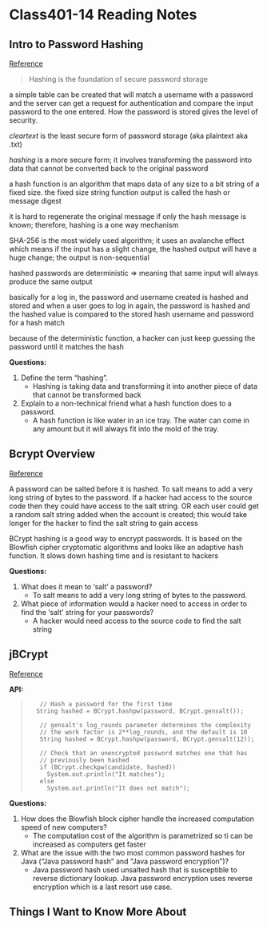 # Class401-14 Reading Notes

## Intro to Password Hashing

[Reference](https://auth0.com/blog/hashing-passwords-one-way-road-to-security/)

> Hashing is the foundation of secure password storage

a simple table can be created that will match a username with a password and the server can get a request for authentication and compare the input password to the one entered. How the password is stored gives the level of security.

*cleartext* is the least secure form of password storage (aka plaintext aka .txt)

*hashing* is a more secure form; it involves transforming the password into data that cannot be converted back to the original password

a hash function is an algorithm that maps data of any size to a bit string of a fixed size. the fixed size string function output is called the hash or message digest

it is hard to regenerate the original message if only the hash message is known; therefore, hashing is a one way mechanism

SHA-256 is the most widely used algorithm; it uses an avalanche effect which means if the input has a slight change, the hashed output will have a huge change; the output is non-sequential

hashed passwords are deterministic => meaning that same input will always produce the same output

basically for a log in, the password and username created is hashed and stored and when a user goes to log in again, the password is hashed and the hashed value is compared to the stored hash username and password for a hash match

because of the deterministic function, a hacker can just keep guessing the password until it matches the hash

**Questions:**

1. Define the term “hashing”.
    * Hashing is taking data and transforming it into another piece of data that cannot be transformed back
2. Explain to a non-technical friend what a hash function does to a password.
    * A hash function is like water in an ice tray. The water can come in any amount but it will always fit into the mold of the tray.

## Bcrypt Overview

[Reference](https://danboterhoven.medium.com/why-you-should-use-bcrypt-to-hash-passwords-af330100b861)

A password can be salted before it is hashed. To salt means to add a very long string of bytes to the password. If a hacker had access to the source code then they could have access to the salt string. OR each user could get a random salt string added when the account is created; this would take longer for the hacker to find the salt string to gain access

BCrypt hashing is a good way to encrypt passwords. It is based on the Blowfish cipher cryptomatic algorithms and looks like an adaptive hash function. It slows down hashing time and is resistant to hackers

**Questions:**

1. What does it mean to ‘salt’ a password?
    * To salt means to add a very long string of bytes to the password.
2. What piece of information would a hacker need to access in order to find the ‘salt’ string for your passwords?
    * A hacker would need access to the source code to find the salt string

## jBCrypt

[Reference](https://www.mindrot.org/projects/jBCrypt/)

**API:**

>        // Hash a password for the first time
>       String hashed = BCrypt.hashpw(password, BCrypt.gensalt());
>
>        // gensalt's log_rounds parameter determines the complexity
>        // the work factor is 2**log_rounds, and the default is 10
>        String hashed = BCrypt.hashpw(password, BCrypt.gensalt(12));
>
>        // Check that an unencrypted password matches one that has
>        // previously been hashed
>        if (BCrypt.checkpw(candidate, hashed))
>          System.out.println("It matches");
>        else
>          System.out.println("It does not match");

**Questions:**

1. How does the Blowfish block cipher handle the increased computation speed of new computers?
    * The computation cost of the algorithm is parametrized so ti can be increased as computers get faster
2. What are the issue with the two most common password hashes for Java (“Java password hash” and “Java password encryption”)?
    * Java password hash used unsalted hash that is susceptible to reverse dictionary lookup. Java password encryption uses reverse encryption which is a last resort use case.

## Things I Want to Know More About
